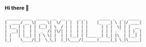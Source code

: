 ### Hi there 👋
```
 ______ ____  _____  __  __ _    _ _      _____ _   _  _____ 
|  ____/ __ \|  __ \|  \/  | |  | | |    |_   _| \ | |/ ____|
| |__ | |  | | |__) | \  / | |  | | |      | | |  \| | |  __ 
|  __|| |  | |  _  /| |\/| | |  | | |      | | | . ` | | |_ |
| |   | |__| | | \ \| |  | | |__| | |____ _| |_| |\  | |__| |
|_|    \____/|_|  \_\_|  |_|\____/|______|_____|_| \_|\_____|
```

<!--
**Qgoni/Qgoni** is a ✨ _special_ ✨ repository because its `README.md` (this file) appears on your GitHub profile.

Here are some ideas to get you started:

- 🔭 I’m currently working on ...
- 🌱 I’m currently learning ...
- 👯 I’m looking to collaborate on ...
- 🤔 I’m looking for help with ...
- 💬 Ask me about ...
- 📫 How to reach me: ...
- 😄 Pronouns: ...
- ⚡ Fun fact: ...
-->
